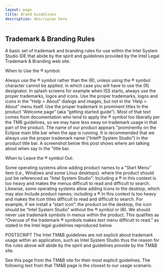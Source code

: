 ```yaml
---
layout: page
title: Brand Guidelines
description: descripion here
---
```



## Trademark & Branding Rules

  
A basic set of trademark and branding rules for use within the Intel System Studio IDE that abide by the spirit and guidelines provided by the Intel Legal Trademark & Branding web site. 
 
 

When to Use the ® symbol:

Always use the ® symbol rather than the (R), unless using the ® symbol character cannot be applied. in which case you will have to use the (R) designator.
In splash screens for example when ISS starts, always use the proper trademarks, logos and icons. 
Use the proper trademarks, logos and icons in the “Help > About” dialogs and images, but not in the 'Help > About” menu itself.
Use the proper trademark in prominent titles In the product 'Welcome page” (aka “getting started guide”).  Most of that text comes from documentation who tend to apply the ® symbol too liberally per the TMB guidelines, so we may have less sway on trademark usage in that part of the product. 
The name of our product appears "prominently on the Eclipse main title bar when the app is running. It is recommended that we always use the proper trademark name (“Intel® System Studio”) in the product title bar.  A screenshot below this post shows where am talking about when say In the "title bar.
 

When to Leave the  ® symbol Out:

Some operating systems allow adding product names to a "Start Menu” item (i.e., Windows and some Linux desktops). where the product should just be referenced as "Intel System Studio": Including a ® in this context is too heavy and makes the menus difficult to read and difficult to search.
Likewise, some operating systems allow adding Icons to the desktop, which may also Include product names; including a ® In this context Is too heavy and makes the Icon titles difficult to read and difficult to search. For example, if we install a “start icon”. the product on the desktop, the icon should be “Intel System Studio” without the ® symbol or (R).
We should never use trademark symbols in menus within the product. This qualifies as “Overuse of the trademark ® symbols makes text menu difficult to read.” as stated in the Intel legal guidelines reproduced below.
 

POSTSCRIPT
The Intel TM&B guidelines are not explicit about trademark usage within an application, such as Intel System Studio thus the reason for the rules above will abide by the spirit and guidelines provide by the TM&B site. 

See this page from the TM&B site for their most explicit guidelines. The following text from that TM&B page is the closest to our usage scenario.


